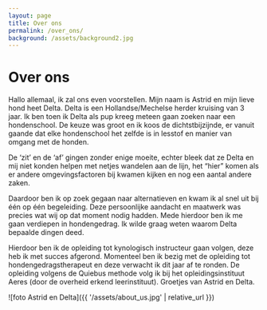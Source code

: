```yaml
---
layout: page
title: Over ons
permalink: /over_ons/
background: /assets/background2.jpg
---
```

# Over ons

Hallo allemaal, ik zal ons even voorstellen. Mijn naam is Astrid en mijn lieve hond heet Delta. Delta is een Hollandse/Mechelse herder kruising van 3 jaar. Ik ben toen ik Delta als pup kreeg meteen gaan zoeken naar een hondenschool. De keuze was groot en ik koos de dichtstbijzijnde, er vanuit gaande dat elke hondenschool het zelfde is in lesstof en manier van omgang met de honden.

De ‘zit’ en de ‘af’ gingen zonder enige moeite, echter bleek dat ze Delta en mij niet konden helpen met netjes wandelen aan de lijn, het “hier” komen als er andere omgevingsfactoren bij kwamen kijken en nog een aantal andere zaken.

Daardoor ben ik op zoek gegaan naar alternatieven en kwam ik al snel uit bij één op één begeleiding. Deze persoonlijke aandacht en maatwerk was precies wat wij op dat moment nodig hadden. Mede hierdoor ben ik me gaan verdiepen in hondengedrag. Ik wilde graag weten waarom Delta bepaalde dingen deed.

Hierdoor ben ik de opleiding tot kynologisch instructeur gaan volgen, deze heb ik met succes afgerond. Momenteel ben ik bezig met de opleiding tot hondengedragstherapeut en deze verwacht ik dit jaar af te ronden. De opleiding volgens de Quiebus methode volg ik bij het opleidingsinstituut Aeres (door de overheid erkend leerinstituut). Groetjes van Astrid en Delta.


![foto Astrid en Delta]({{ '/assets/about_us.jpg' | relative_url }})
